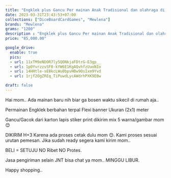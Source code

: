 ```yaml
---
title: "Engklek plus Gancu Per mainan Anak Tradisional dan olahraga di rumah aja bahan banner"
date: 2023-03-31T23:43:53+07:00
collections: ["DiceBoardCardGames", "Mewlena"]
brands: "Mewlena"
grams: "1200"
description : "Engklek plus Gancu Per mainan Anak Tradisional dan olahraga di rumah aja bahan banner"
price: "85,000.00"

google_drive:
  enable: true
  pics:
  - url: 11xTM9eNDOR7ly5QONkjaFDtrG-E3gp__
  - url: 1p0YvrzzvSF0-kYW6E1KgAQvhfzUuoNIo
  - url: 14HHtle-sE8kcLWu0bpvHBw9OsIxm9Yvd
  - url: 1rjf2OgZREq_TiPuwdLycAWdrhPXK9EBw

draft: false
---
```


Hai mom..
Ada mainan baru nih biar ga bosen waktu sikecil di rumah aja..

Permainan Engklek berbahan terpal Flexi banner 
Ukuran  (2x1) meter

Gancu/Gacok dari karton lapis stiker print dikirim mix 5 warna/gambar mom 😊


DIKIRIM H+3 Karena ada proses cetak dulu mom 😊. Kami proses sesuai urutan pemesan. Jika sudah ready segera kami kirim mom.. 

BELI = SETUJU
NO Ribet NO Protes.

Jasa pengiriman selain JNT bisa chat ya mom..
MINGGU LIBUR.

Happy shopping..     
